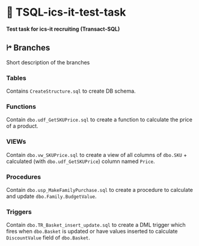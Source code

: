 # 📄 TSQL-ics-it-test-task 
**Test task for ics-it recruiting (Transact-SQL)**

## ꔵ Branches
Short description of the branches

### Tables
Contains `CreateStructure.sql` to create DB schema.

### Functions
Contain `dbo.udf_GetSKUPrice.sql` to create a function to calculate the price of a product.

### VIEWs
Contain `dbo.vw_SKUPrice.sql` to create a view of all columns of `dbo.SKU` + calculated (with `dbo.udf_GetSKUPrice`) column named `Price`.

### Procedures
Contain `dbo.usp_MakeFamilyPurchase.sql` to create a procedure to calculate and update `dbo.Family.BudgetValue`.

### Triggers
Contain `dbo.TR_Basket_insert_update.sql` to create a DML trigger which fires when `dbo.Basket` is updated or have values inserted to calculate `DiscountValue` field of `dbo.Basket`.
